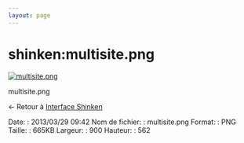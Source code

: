 ```yaml
---
layout: page
---
```


shinken:multisite.png
=====================

[![multisite.png](..//assets/media/shinken/multisite.png@cache=&w=900&h=562 "multisite.png")](..//assets/media/shinken/multisite.png@cache= "Afficher le fichier original")

multisite.png

← Retour à [Interface
Shinken](../../shinken/shinken-use-ui.html "shinken:shinken-use-ui")

Date:
:   2013/03/29 09:42
Nom de fichier:
:   multisite.png
Format:
:   PNG
Taille:
:   665KB
Largeur:
:   900
Hauteur:
:   562

